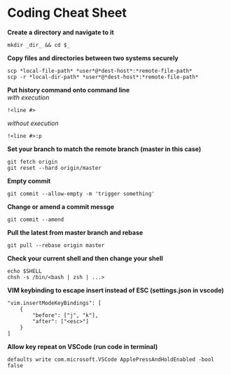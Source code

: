 # Coding Cheat Sheet

**Create a directory and navigate to it**
```
mkdir _dir_ && cd $_
```

**Copy files and directories between two systems securely**
```
scp *local-file-path* *user*@*dest-host*:*remote-file-path*  
scp -r *local-dir-path* *user*@*dest-host*:*remote-file-path*
```

**Put history command onto command line**  
*with execution*
```
!<line #>
```  
*without execution*
```
!<line #>:p
```

**Set your branch to match the remote branch (master in this case)**
```
git fetch origin
git reset --hard origin/master
```

**Empty commit**
```
git commit --allow-empty -m 'trigger something'
```

**Change or amend a commit messge**
```
git commit --amend
```

**Pull the latest from master branch and rebase**
```
git pull --rebase origin master
```

**Check your current shell and then change your shell**
```
echo $SHELL
chsh -s /bin/<bash | zsh | ...>
```

**VIM keybinding to escape insert instead of ESC (settings.json in vscode)**
```
"vim.insertModeKeyBindings": [
    {
        "before": ["j", "k"],
        "after": ["<esc>"]
    }
]
```

**Allow key repeat on VSCode (run code in terminal)**
```
defaults write com.microsoft.VSCode ApplePressAndHoldEnabled -bool false
```